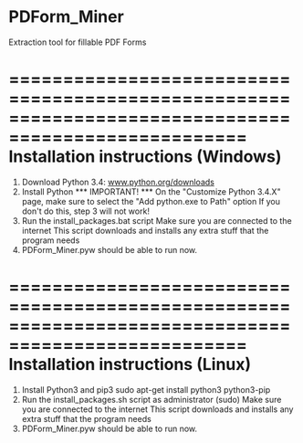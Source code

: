 # PDForm_Miner
Extraction tool for fillable PDF Forms

====================================================================================================
 Installation instructions (Windows)
====================================================================================================
1. Download Python 3.4: www.python.org/downloads
2. Install Python
    *** IMPORTANT! ***
    On the "Customize Python 3.4.X" page, make sure to select the "Add python.exe to Path" option
    If you don't do this, step 3 will not work!
3. Run the install_packages.bat script
    Make sure you are connected to the internet
    This script downloads and installs any extra stuff that the program needs
4. PDForm_Miner.pyw should be able to run now.

====================================================================================================
 Installation instructions (Linux)
====================================================================================================
1. Install Python3 and pip3
    sudo apt-get install python3 python3-pip
2. Run the install_packages.sh script as administrator (sudo)
    Make sure you are connected to the internet
    This script downloads and installs any extra stuff that the program needs
3. PDForm_Miner.pyw should be able to run now.
